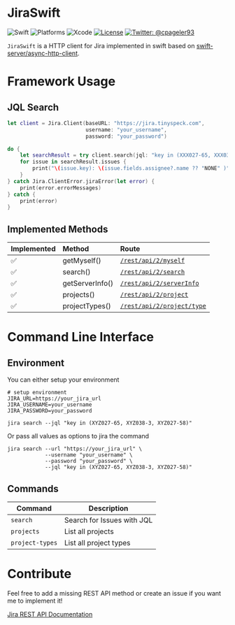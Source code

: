 # JiraSwift

![Swift](https://img.shields.io/badge/Swift-5.1-orange.svg?style=flat)
![Platforms](https://img.shields.io/badge/Platforms-iOS%20%7C%20macOS%20%7C%20tvOS%20%7C%20watchOS%20%7C%20Linux-lightgrey.svg?style=flat)
![Xcode](https://img.shields.io/badge/Xcode-11-blue.svg?style=flat)
[![License](https://img.shields.io/badge/license-MIT-green.svg?style=flat)](https://github.com/cpageler93/JiraSwift/blob/master/LICENSE)
[![Twitter: @cpageler93](https://img.shields.io/badge/contact-@cpageler93-blue.svg?style=flat)](https://twitter.com/cpageler93)

`JiraSwift` is a HTTP client for Jira implemented in swift based on [swift-server/async-http-client](https://github.com/swift-server/async-http-client).

# Framework Usage

## JQL Search

```swift
let client = Jira.Client(baseURL: "https://jira.tinyspeck.com",
                         username: "your_username",
                         password: "your_password")

do {
    let searchResult = try client.search(jql: "key in (XXX027-65, XXX038-3, XXX027-58)").wait()
    for issue in searchResult.issues {
        print("\(issue.key): \(issue.fields.assignee?.name ?? "NONE" )")
    }
} catch Jira.ClientError.jiraError(let error) {
    print(error.errorMessages)
} catch {
    print(error)
}

```

## Implemented Methods

| Implemented | Method           | Route                      |
|:----------- |:---------------- |:-------------------------- |
|     ✅      | getMyself()      | [`/rest/api/2/myself`](https://docs.atlassian.com/software/jira/docs/api/REST/8.4.1/#api/2/myself) |
|     ✅      | search()         | [`/rest/api/2/search`](https://docs.atlassian.com/software/jira/docs/api/REST/8.4.1/#api/2/search) |
|     ✅      | getServerInfo()  | [`/rest/api/2/serverInfo`](https://docs.atlassian.com/software/jira/docs/api/REST/8.4.1/#api/2/serverInfo)     |
|     ✅      | projects()         | [`/rest/api/2/project`](https://docs.atlassian.com/software/jira/docs/api/REST/8.4.1/#api/2/project) |
|     ✅      | projectTypes()         | [`/rest/api/2/project/type`](https://docs.atlassian.com/software/jira/docs/api/REST/8.4.1/#api/2/project/type) |

# Command Line Interface

## Environment

You can either setup your environment

```shell
# setup environment
JIRA_URL=https://your_jira_url
JIRA_USERNAME=your_username
JIRA_PASSWORD=your_password

jira search --jql "key in (XYZ027-65, XYZ038-3, XYZ027-58)"
```

Or pass all values as options to jira the command

```shell
jira search --url "https://your_jira_url" \
            --username "your_username" \
            --password "your_password" \
            --jql "key in (XYZ027-65, XYZ038-3, XYZ027-58)"
```

## Commands

| Command         | Description                |
| --------------- | -------------------------- |
| `search`        | Search for Issues with JQL |
| `projects`      | List all projects          |
| `project-types` | List all project types     |


# Contribute

Feel free to add a missing REST API method or create an issue if you want me to implement it!

[Jira REST API Documentation](https://docs.atlassian.com/software/jira/docs/api/REST/8.4.1)